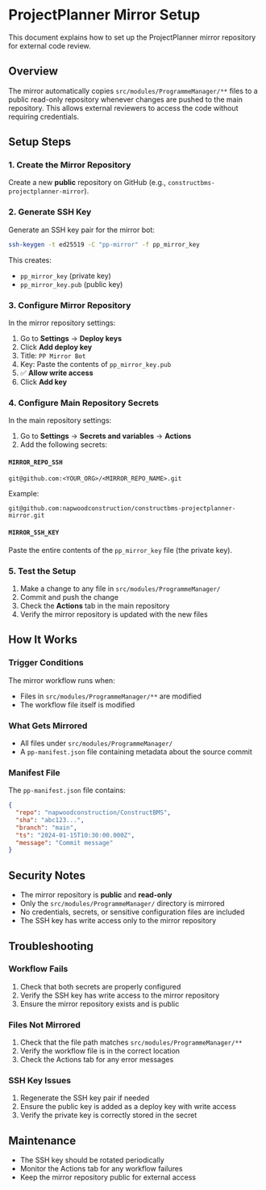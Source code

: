 # ProjectPlanner Mirror Setup

This document explains how to set up the ProjectPlanner mirror repository for external code review.

## Overview

The mirror automatically copies `src/modules/ProgrammeManager/**` files to a public read-only repository whenever changes are pushed to the main repository. This allows external reviewers to access the code without requiring credentials.

## Setup Steps

### 1. Create the Mirror Repository

Create a new **public** repository on GitHub (e.g., `constructbms-projectplanner-mirror`).

### 2. Generate SSH Key

Generate an SSH key pair for the mirror bot:

```bash
ssh-keygen -t ed25519 -C "pp-mirror" -f pp_mirror_key
```

This creates:
- `pp_mirror_key` (private key)
- `pp_mirror_key.pub` (public key)

### 3. Configure Mirror Repository

In the mirror repository settings:

1. Go to **Settings** → **Deploy keys**
2. Click **Add deploy key**
3. Title: `PP Mirror Bot`
4. Key: Paste the contents of `pp_mirror_key.pub`
5. ✅ **Allow write access**
6. Click **Add key**

### 4. Configure Main Repository Secrets

In the main repository settings:

1. Go to **Settings** → **Secrets and variables** → **Actions**
2. Add the following secrets:

#### `MIRROR_REPO_SSH`
```
git@github.com:<YOUR_ORG>/<MIRROR_REPO_NAME>.git
```

Example:
```
git@github.com:napwoodconstruction/constructbms-projectplanner-mirror.git
```

#### `MIRROR_SSH_KEY`
Paste the entire contents of the `pp_mirror_key` file (the private key).

### 5. Test the Setup

1. Make a change to any file in `src/modules/ProgrammeManager/`
2. Commit and push the change
3. Check the **Actions** tab in the main repository
4. Verify the mirror repository is updated with the new files

## How It Works

### Trigger Conditions
The mirror workflow runs when:
- Files in `src/modules/ProgrammeManager/**` are modified
- The workflow file itself is modified

### What Gets Mirrored
- All files under `src/modules/ProgrammeManager/`
- A `pp-manifest.json` file containing metadata about the source commit

### Manifest File
The `pp-manifest.json` file contains:
```json
{
  "repo": "napwoodconstruction/ConstructBMS",
  "sha": "abc123...",
  "branch": "main",
  "ts": "2024-01-15T10:30:00.000Z",
  "message": "Commit message"
}
```

## Security Notes

- The mirror repository is **public** and **read-only**
- Only the `src/modules/ProgrammeManager/` directory is mirrored
- No credentials, secrets, or sensitive configuration files are included
- The SSH key has write access only to the mirror repository

## Troubleshooting

### Workflow Fails
1. Check that both secrets are properly configured
2. Verify the SSH key has write access to the mirror repository
3. Ensure the mirror repository exists and is public

### Files Not Mirrored
1. Check that the file path matches `src/modules/ProgrammeManager/**`
2. Verify the workflow file is in the correct location
3. Check the Actions tab for any error messages

### SSH Key Issues
1. Regenerate the SSH key pair if needed
2. Ensure the public key is added as a deploy key with write access
3. Verify the private key is correctly stored in the secret

## Maintenance

- The SSH key should be rotated periodically
- Monitor the Actions tab for any workflow failures
- Keep the mirror repository public for external access
